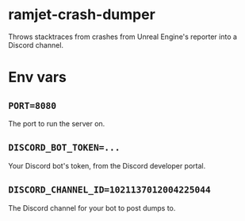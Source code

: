 # ramjet-crash-dumper

Throws stacktraces from crashes from Unreal Engine's reporter into a Discord channel.

# Env vars

## `PORT=8080`

The port to run the server on.

## `DISCORD_BOT_TOKEN=...`

Your Discord bot's token, from the Discord developer portal.

## `DISCORD_CHANNEL_ID=1021137012004225044`

The Discord channel for your bot to post dumps to.
